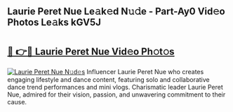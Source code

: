 ## Laurie Peret Nue Le𝚊k𝚎d N𝚞𝚍e - Part-Ay0 Vid𝚎o Photos Le𝚊ks kGV5J

# <h2><a href="http://fb8v5jx.evod.top/?m=Laurie+Peret+Nue">🔗 👉🔴 Laurie Peret Nue Vid𝚎o Ph𝚘t𝚘s</a></h2>

[![Laurie Peret Nue N𝚞d𝚎s](https://i.imgur.com/8V9OHl7.gif)](http://fb8v5jx.evod.top/?m=Laurie+Peret+Nue)
Influencer Laurie Peret Nue who creates engaging lifestyle and dance content, featuring solo and collaborative dance trend performances and mini vlogs. Charismatic leader Laurie Peret Nue, admired for their vision, passion, and unwavering commitment to their cause. 
